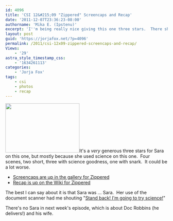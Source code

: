 ```yaml
---
id: 4096
title: 'CSI 12&#215;09 "Zippered" Screencaps and Recap'
date: '2011-12-07T23:36:23-08:00'
authorname: 'Mika E. (Ipstenu)'
excerpt: 'I''m being really nice giving this one three stars.  There should have been more Sara.'
layout: post
guid: 'https://jorjafox.net/?p=4096'
permalink: /2011/csi-12x09-zippered-screencaps-and-recap/
Views:
    - '29'
astra_style_timestamp_css:
    - '1634261113'
categories:
    - 'Jorja Fox'
tags:
    - csi
    - photos
    - recap
---
```


<img class="alignleft size-medium wp-image-4097" title="zippered-recap" src="//static.jorjafox.net/wordpress/2011/12/zippered-recap-230x153.jpg" alt="" width="230" height="153" />It's a _very_ generous three stars for Sara on this one, but mostly because she used science on this one.  Four scenes, two short, three with science goodness, one with snark.  It could be a lot worse.
<ul>
	<li><a href="https://jorjafox.net/gallery/tv/csi/season12/zippered/">Screencaps are up in the gallery for Zippered</a></li>
	<li><a href="https://jorjafox.net/wiki/Zippered">Recap is up on the Wiki for Zippered</a></li>
</ul>
The best I can say about it is that Sara was ... Sara.  Her use of the document scanner had me shouting "<a href="http://www.thinkgeek.com/tshirts-apparel/xkcd/dac5/">Stand back! I'm going to try science!</a>"

There's no Sara in next week's episode, which is about Doc Robbins (he delivers!) and his wife.

&nbsp;

&nbsp;

